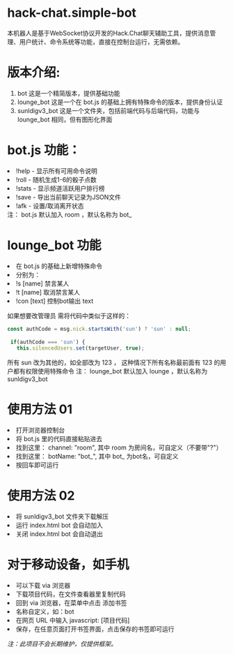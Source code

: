 # hack-chat.simple-bot
本机器人是基于WebSocket协议开发的Hack.Chat聊天辅助工具，提供消息管理、用户统计、命令系统等功能，直接在控制台运行，无需依赖。

# 版本介绍:
1. bot 这是一个精简版本，提供基础功能 
2. lounge_bot 这是一个在 bot.js 的基础上拥有特殊命令的版本，提供身份认证
3. sunldigv3_bot 这是一个文件夹，包括前端代码与后端代码，功能与 lounge_bot 相同，但有图形化界面

# bot.js 功能：
<li>!help - 显示所有可用命令说明</li>
<li>!roll - 随机生成1-6的骰子点数</li>
<li>!stats - 显示频道活跃用户排行榜</li>
<li>!save - 导出当前聊天记录为JSON文件</li>
<li>!afk - 设置/取消离开状态</li>
注： bot.js 默认加入 room ，默认名称为 bot_

# lounge_bot 功能
<li>在 bot.js 的基础上新增特殊命令</li>
<li>分别为：</li>
<li>!s [name] 禁言某人</li>
<li>!t [name] 取消禁言某人</li>
<li>!con [text] 控制bot输出 text </li>

如果想要改管理员
需将代码中类似于这样的：

 ``` javascript
 const authCode = msg.nick.startsWith('sun') ? 'sun' : null;
  
  if(authCode === 'sun') {
    this.silencedUsers.set(targetUser, true);
```
所有 sun 改为其他的，如全部改为 123 ，
这种情况下所有名称最前面有 123 的用户都有权限使用特殊命令
注： lounge_bot 默认加入 lounge ，默认名称为 sunldigv3_bot


# 使用方法 01
<li>打开浏览器控制台</li>
<li>将 bot.js 里的代码直接粘贴进去</li>
<li>找到这里： channel: "room",  其中 room 为房间名，可自定义（不要带"?"）</li>
<li>找到这里： botName: "bot_",  其中 bot_ 为bot名，可自定义</li>
<li>按回车即可运行</li>

# 使用方法 02
<li>将 sunldigv3_bot 文件夹下载解压</li>
<li>运行 index.html bot 会自动加入</li>
<li>关闭 index.html bot 会自动退出</li>

# 对于移动设备，如手机
<li>可以下载 via 浏览器</li>
<li>下载项目代码，在文件查看器里复制代码</li>
<li>回到 via 浏览器，在菜单中点击 添加书签 </li>
<li>名称自定义，如：bot</li>
<li>在网页 URL 中输入 javascript: [项目代码]</li>
<li>保存，在任意页面打开书签界面，点击保存的书签即可运行</li>

*注：此项目不会长期维护，仅提供框架。*
